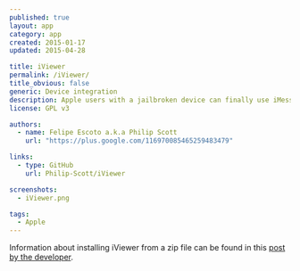```yaml
---
published: true
layout: app
category: app
created: 2015-01-17
updated: 2015-04-28

title: iViewer
permalink: /iViewer/
title_obvious: false
generic: Device integration
description: Apple users with a jailbroken device can finally use iMessage remotely!
license: GPL v3

authors:
  - name: Felipe Escoto a.k.a Philip Scott
    url: "https://plus.google.com/116970085465259483479"

links:
  - type: GitHub
    url: Philip-Scott/iViewer

screenshots:
  - iViewer.png

tags:
  - Apple
---
```


Information about installing iViewer from a zip file can be found in this [post by the developer](https://plus.google.com/116970085465259483479/posts/aSn5LaQSt2x).